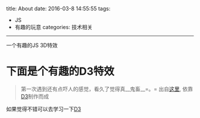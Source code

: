 title: About
date: 2016-03-8 14:55:55
tags:
- JS
- 有趣的玩意
categories: 技术相关

---

一个有趣的JS 3D特效

<!-- more -->

# 下面是个有趣的D3特效
> 第一次遇到还有点吓人的感觉，看久了觉得真__鬼畜__=。=
> 出自[这里](http://bl.ocks.org/mbostock/1123639), 依靠[D3](https://github.com/mbostock/d3)制作而成

<div id="body1">
如果觉得不错可以去学习一下<a href="http://d3js.org/" target="_blank" rel="external">D3</a>
</div>
<script src="http://d3js.org/d3.v3.min.js" charset="utf-8"></script>
<script>
var mouse = [480, 250],
    count = 0;

var svg = d3.select("#body1").append("svg")
    .attr("width", 960)
    .attr("height", 500);

var g = svg.selectAll("g")
    .data(d3.range(25))
  .enter().append("g")
    .attr("transform", "translate(" + mouse + ")");

g.append("rect")
    .attr("rx", 6)
    .attr("ry", 6)
    .attr("x", -12.5)
    .attr("y", -12.5)
    .attr("width", 25)
    .attr("height", 25)
    .attr("transform", function(d, i) { return "scale(" + (1 - d / 25) * 20 + ")"; })
    .style("fill", d3.scale.category20c());

g.datum(function(d) {
  return {center: [0, 0], angle: 0};
});

svg.on("mousemove", function() {
  mouse = d3.mouse(this);
});

d3.timer(function() {
  count++;
  g.attr("transform", function(d, i) {
    d.center[0] += (mouse[0] - d.center[0]) / (i + 5);
    d.center[1] += (mouse[1] - d.center[1]) / (i + 5);
    d.angle += Math.sin((count + i) / 10) * 7;
    return "translate(" + d.center + ")rotate(" + d.angle + ")";
  });
});

</script>

